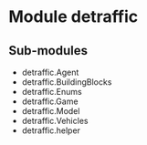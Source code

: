 Module detraffic
================

Sub-modules
-----------
* detraffic.Agent
* detraffic.BuildingBlocks
* detraffic.Enums
* detraffic.Game
* detraffic.Model
* detraffic.Vehicles
* detraffic.helper